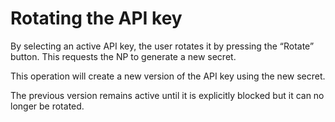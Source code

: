 # Rotating the API key

By selecting an active API key, the user rotates it by pressing the “Rotate” button. This requests the NP to generate a new secret.

This operation will create a new version of the API key using the new secret.

The previous version remains active until it is explicitly blocked but it can no longer be rotated.